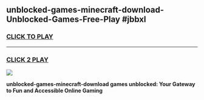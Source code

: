
## unblocked-games-minecraft-download-Unblocked-Games-Free-Play #jbbxl
<h3>
<a href="https://us.freeplayer.one?title=unblocked-games-minecraft-download&ref=9M">CLICK TO PLAY</a></h3>
<hr>

<h3>
<a href="https://us.freeplayer.one?title=unblocked-games-minecraft-download&ref=9M">CLICK 2 PLAY</a>
  
</h3>

<a href="https://us.freeplayer.one?title=unblocked-games-minecraft-download&ref=9M"><img src="https://clearcache.store/games.png"></a>


**unblocked-games-minecraft-download games unblocked: Your Gateway to Fun and Accessible Online Gaming**

